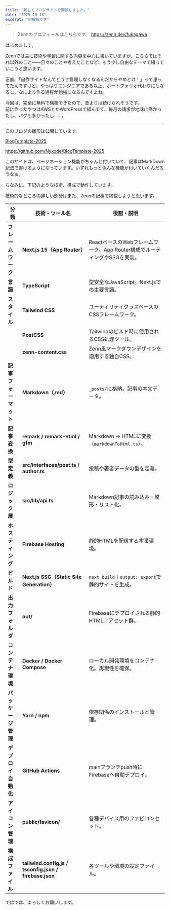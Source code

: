 ```yaml
---
title: "新しくブログサイトを開設しました。"
date: "2025-10-16"
excerpt: "初投稿です"
---
```


>Zennのプロフィールはこちらです。
> https://zenn.dev/fukagawa


はじめまして。

Zennでは主に技術や学習に関する内容を中心に書いていますが、こちらではそれ以外のこと――日々のことや考えたことなど、もう少し自由なテーマで綴っていこうと思います。

正直、「自作サイトなんてどうせ管理しなくなるんだからやめとけ！」って思ってたんですけど、やっぱりエンジニアである以上、ポートフォリオ代わりにもなるし、なにより作る過程が勉強になるんですよね。

今回は、完全に無料で構築できたので、昔よりは続けられそうです。  
前に作ったやつはAWSとかWordPressで組んでて、毎月の請求が地味に痛かったし、バグも多かったし……。

---

このブログの雛形は公開しています。

[BlogTemplate-2025](https://blogtemplate-2025.web.app/)

https://github.com/Nyxode/BlogTemplate-2025

このサイトは、ページネーション機能がちゃんと付いていて、記事はMarkDown記法で書けるようになっています。いずれもっと色んな機能が付いていくんだろうなぁ。

ちなみに、下記のような技術、構成で動作しています。

技術的なところの詳しい部分はまた、Zennの記事で掲載しようと思います。

| 分類 | 技術・ツール名 | 役割・説明 |
| --- | --- | --- |
| **フレームワーク** | **Next.js 15（App Router）** | ReactベースのWebフレームワーク。App Router構成でルーティングやSSGを実装。 |
| **言語** | **TypeScript** | 型安全なJavaScript。Next.jsでの主要言語。 |
| **スタイル** | **Tailwind CSS** | ユーティリティクラスベースのCSSフレームワーク。 |
|  | **PostCSS** | Tailwindのビルド時に使用されるCSS処理ツール。 |
|  | **zenn-content.css** | Zenn風マークダウンデザインを適用する独自CSS。 |
| **記事フォーマット** | **Markdown（.md）** | `_posts/`に格納。記事の本文データ。 |
| **記事変換** | **remark / remark-html / gfm** | Markdown → HTMLに変換（`markdownToHtml.ts`）。 |
| **型定義** | **src/interfaces/post.ts / author.ts** | 投稿や著者データの型を定義。 |
| **ロジック層** | **src/lib/api.ts** | Markdown記事の読み込み・整形・リスト化。 |
| **ホスティング** | **Firebase Hosting** | 静的HTMLを配信する本番環境。 |
| **ビルド** | **Next.js SSG（Static Site Generation）** | `next build`＋`output: export`で静的サイトを生成。 |
| **出力フォルダ** | **out/** | Firebaseにデプロイされる静的HTML／アセット群。 |
| **コンテナ環境** | **Docker / Docker Compose** | ローカル開発環境をコンテナ化。再現性を確保。 |
| **パッケージ管理** | **Yarn / npm** | 依存関係のインストールと管理。 |
| **デプロイ自動化** | **GitHub Actions** | mainブランチpush時にFirebaseへ自動デプロイ。 |
| **アイコン管理** | **public/favicon/** | 各種デバイス用のファビコンセット。 |
| **構成ファイル** | **tailwind.config.js / tsconfig.json / firebase.json** | 各ツールや環境の設定ファイル。 |

ではでは、よろしくお願いします。